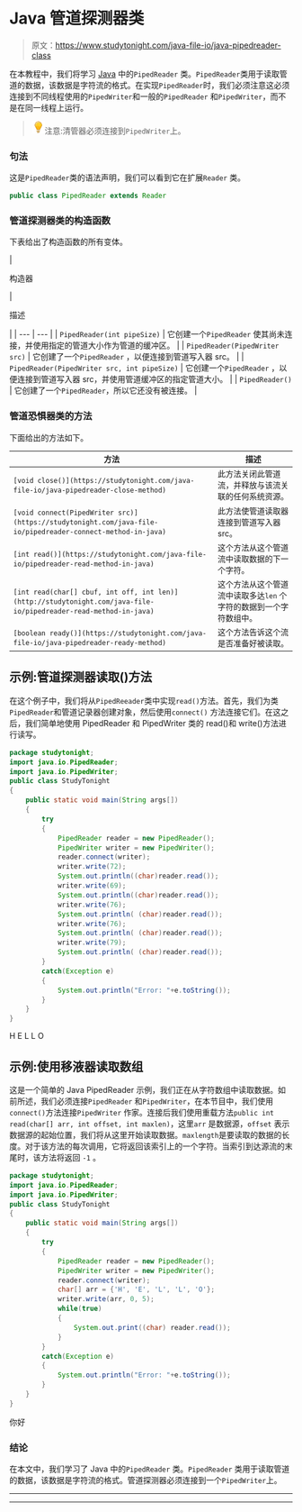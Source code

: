 # Java 管道探测器类

> 原文：<https://www.studytonight.com/java-file-io/java-pipedreader-class>

在本教程中，我们将学习 [Java](https://www.studytonight.com/java/) 中的`PipedReader` 类。`PipedReader`类用于读取管道的数据，该数据是字符流的格式。在实现`PipedReader`时，我们必须注意这必须连接到不同线程使用的`PipedWriter`和一般的`PipedReader` 和`PipedWriter`，而不是在同一线程上运行。

> ![enlightened](img/bcefbc0bebd753ed2a05f55c0b74d9f0.png "enlightened")注意:清管器必须连接到`PipedWriter`上。

### 句法

这是`PipedReader`类的语法声明，我们可以看到它在扩展`Reader` 类。

```java
public class PipedReader extends Reader
```

### 管道探测器类的构造函数

下表给出了构造函数的所有变体。

| 

构造器

 | 

描述

 |
| --- | --- |
| `PipedReader(int pipeSize)` | 它创建一个`PipedReader` 使其尚未连接，并使用指定的管道大小作为管道的缓冲区。 |
| `PipedReader(PipedWriter src)` | 它创建了一个`PipedReader` ，以便连接到管道写入器 src。 |
| `PipedReader(PipedWriter src, int pipeSize)` | 它创建一个`PipedReader` ，以便连接到管道写入器 src，并使用管道缓冲区的指定管道大小。 |
| `PipedReader()` | 它创建了一个`PipedReader`，所以它还没有被连接。 |

### 管道恐惧器类的方法

下面给出的方法如下。

| 方法 | 描述 |
| --- | --- |
| `[void close()](https://studytonight.com/java-file-io/java-pipedreader-close-method)` | 此方法关闭此管道流，并释放与该流关联的任何系统资源。 |
| `[void connect(PipedWriter src)](https://studytonight.com/java-file-io/pipedreader-connect-method-in-java)` | 此方法使管道读取器连接到管道写入器 src。 |
| `[int read()](https://studytonight.com/java-file-io/pipedreader-read-method-in-java)` | 这个方法从这个管道流中读取数据的下一个字符。 |
| `[int read(char[] cbuf, int off, int len)](http://studytonight.com/java-file-io/pipedreader-read-method-in-java)` | 这个方法从这个管道流中读取多达`len` 个字符的数据到一个字符数组中。 |
| `[boolean ready()](https://studytonight.com/java-file-io/java-pipedreader-ready-method)` | 这个方法告诉这个流是否准备好被读取。 |

## 示例:管道探测器读取()方法

在这个例子中，我们将从`PipedReeader`类中实现`read()`方法。首先，我们为类`PipedReader`和管道记录器创建对象，然后使用`connect()` 方法连接它们。在这之后，我们简单地使用 PipedReader 和 PipedWriter 类的 read()和 write()方法进行读写。

```java
package studytonight;
import java.io.PipedReader;
import java.io.PipedWriter;
public class StudyTonight 
{
	public static void main(String args[])
	{
		try
		{
			PipedReader reader = new PipedReader(); 
			PipedWriter writer = new PipedWriter(); 
			reader.connect(writer); 			
			writer.write(72); 
			System.out.println((char)reader.read()); 
			writer.write(69); 
			System.out.println((char)reader.read()); 
			writer.write(76); 
			System.out.println( (char)reader.read());   
			writer.write(76); 
			System.out.println( (char)reader.read());   
			writer.write(79); 
			System.out.println( (char)reader.read());   
		}
		catch(Exception e)
		{
			System.out.println("Error: "+e.toString());
		}
	}
} 
```

H
E
L
L
O

## 示例:使用移液器读取数组

这是一个简单的 Java PipedReader 示例，我们正在从字符数组中读取数据。如前所述，我们必须连接`PipedReader` 和`PipedWriter`，在本节目中，我们使用`connect()`方法连接`PipedWriter` 作家。连接后我们使用重载方法`public int read(char[] arr, int offset, int maxlen)`，这里`arr` 是数据源，`offset` 表示数据源的起始位置，我们将从这里开始读取数据。`maxlength`是要读取的数据的长度。对于该方法的每次调用，它将返回该索引上的一个字符。当索引到达源流的末尾时，该方法将返回 ``-1`` 。

```java
package studytonight;
import java.io.PipedReader;
import java.io.PipedWriter;
public class StudyTonight 
{
	public static void main(String args[])
	{
		try
		{
			PipedReader reader = new PipedReader(); 
			PipedWriter writer = new PipedWriter(); 
			reader.connect(writer); 
			char[] arr = {'H', 'E', 'L', 'L', 'O'}; 
			writer.write(arr, 0, 5); 
			while(true) 
			{ 
				System.out.print((char) reader.read());           
			} 
		}
		catch(Exception e)
		{
			System.out.println("Error: "+e.toString());
		}
	}
} 
```

你好

### 结论

在本文中，我们学习了 Java 中的`PipedReader` 类。`PipedReader` 类用于读取管道的数据，该数据是字符流的格式。管道探测器必须连接到一个`PipedWriter`上。

* * *

* * *